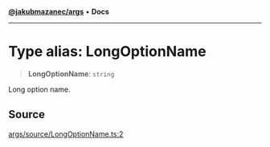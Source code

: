 [**@jakubmazanec/args**](../README.md) • **Docs**

---

# Type alias: LongOptionName

> **LongOptionName**: `string`

Long option name.

## Source

[args/source/LongOptionName.ts:2](https://github.com/jakubmazanec/tools/blob/2f8bfe433bf76006231c1e3b5197238029672b8c/packages/args/source/LongOptionName.ts#L2)
